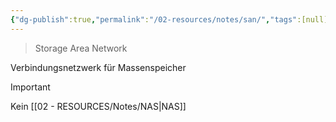 ```yaml
---
{"dg-publish":true,"permalink":"/02-resources/notes/san/","tags":[null],"noteIcon":"","updated":"2024-06-10T02:02:17.767+02:00"}
---
```


> Storage Area Network 

Verbindungsnetzwerk für Massenspeicher

>[!important] 
>Kein [[02 - RESOURCES/Notes/NAS\|NAS]]